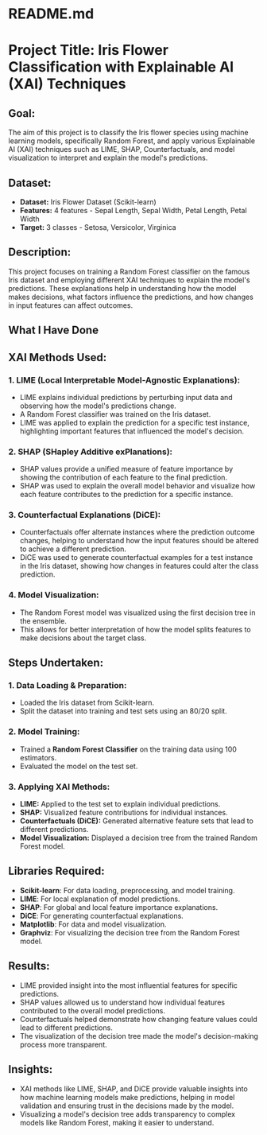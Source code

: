 # README.md

# Project Title: **Iris Flower Classification with Explainable AI (XAI) Techniques**

## Goal:
The aim of this project is to classify the Iris flower species using machine learning models, specifically Random Forest, and apply various Explainable AI (XAI) techniques such as LIME, SHAP, Counterfactuals, and model visualization to interpret and explain the model's predictions.

## Dataset:
- **Dataset:** Iris Flower Dataset (Scikit-learn)
- **Features:** 4 features - Sepal Length, Sepal Width, Petal Length, Petal Width
- **Target:** 3 classes - Setosa, Versicolor, Virginica

## Description:
This project focuses on training a Random Forest classifier on the famous Iris dataset and employing different XAI techniques to explain the model's predictions. These explanations help in understanding how the model makes decisions, what factors influence the predictions, and how changes in input features can affect outcomes.

## What I Have Done
## XAI Methods Used:

### 1. LIME (Local Interpretable Model-Agnostic Explanations):
- LIME explains individual predictions by perturbing input data and observing how the model's predictions change.
- A Random Forest classifier was trained on the Iris dataset.
- LIME was applied to explain the prediction for a specific test instance, highlighting important features that influenced the model's decision.

### 2. SHAP (SHapley Additive exPlanations):
- SHAP values provide a unified measure of feature importance by showing the contribution of each feature to the final prediction.
- SHAP was used to explain the overall model behavior and visualize how each feature contributes to the prediction for a specific instance.

### 3. Counterfactual Explanations (DiCE):
- Counterfactuals offer alternate instances where the prediction outcome changes, helping to understand how the input features should be altered to achieve a different prediction.
- DiCE was used to generate counterfactual examples for a test instance in the Iris dataset, showing how changes in features could alter the class prediction.

### 4. Model Visualization:
- The Random Forest model was visualized using the first decision tree in the ensemble.
- This allows for better interpretation of how the model splits features to make decisions about the target class.

## Steps Undertaken:

### 1. Data Loading & Preparation:
- Loaded the Iris dataset from Scikit-learn.
- Split the dataset into training and test sets using an 80/20 split.

### 2. Model Training:
- Trained a **Random Forest Classifier** on the training data using 100 estimators.
- Evaluated the model on the test set.

### 3. Applying XAI Methods:
- **LIME:** Applied to the test set to explain individual predictions.
- **SHAP:** Visualized feature contributions for individual instances.
- **Counterfactuals (DiCE):** Generated alternative feature sets that lead to different predictions.
- **Model Visualization:** Displayed a decision tree from the trained Random Forest model.

## Libraries Required:
- **Scikit-learn**: For data loading, preprocessing, and model training.
- **LIME**: For local explanation of model predictions.
- **SHAP**: For global and local feature importance explanations.
- **DiCE**: For generating counterfactual explanations.
- **Matplotlib**: For data and model visualization.
- **Graphviz**: For visualizing the decision tree from the Random Forest model.

## Results:
- LIME provided insight into the most influential features for specific predictions.
- SHAP values allowed us to understand how individual features contributed to the overall model predictions.
- Counterfactuals helped demonstrate how changing feature values could lead to different predictions.
- The visualization of the decision tree made the model's decision-making process more transparent.

## Insights:
- XAI methods like LIME, SHAP, and DiCE provide valuable insights into how machine learning models make predictions, helping in model validation and ensuring trust in the decisions made by the model.
- Visualizing a model's decision tree adds transparency to complex models like Random Forest, making it easier to understand.


